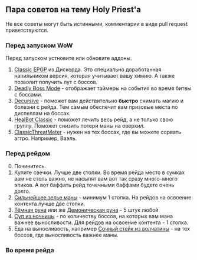## Пара советов на тему Holy Priest'а

Не все советы могут быть истинными, комментарии в виде pull request приветствуются.

### Перед запуском WoW
Перед запуском устновите или обновите аддоны.
1. [Сlassic EPGP](https://discordapp.com/channels/620682853709250560/643531403912282112/643534836186742795) из Дискорда. Это специально доработанная напильником версия, которая учитывает вашу химию. А также позволит получить лут с боссов. 
2. [Deadly Boss Mode](https://www.curseforge.com/wow/addons/deadly-boss-mods ) - отображает таймеры на события во время битвы с боссами. 
3. [Decursive](https://www.curseforge.com/wow/addons/decursive) - поможет вам действительно **быстро** снимать магию и болезни с рейда. Тем самым обеспечит вам призовые места по диспеллам на боссах. 
4. [HealBot Classic](https://www.curseforge.com/wow/addons/healbot-classic) - поможет лечить весь рейд, а не только свою группу. Поможет снизить потери маны на оверхил. 
5. [ClassicThreatMeter](https://www.curseforge.com/wow/addons/classicthreatmeter) - нужен на тех боссах, где вы можете сорвать аггро. Например, Ваэль. 

### Перед рейдом
0. Починитесь.
1. Купите свечки. Лучше две стопки. Во время рейда место в сумках вам не столь важно, не насыпят вам вот так сразу много-много эпиков. А вот баффать рейд точечными баффами будете очень долго.
2. [Сильнейшее зелье маны](https://ru.classic.wowhead.com/item=13444/) - минимум 1 стопка. На рейдов на освоение контента лучше две стопки.
3. [Тёмная руна](https://ru.classic.wowhead.com/item=20520) или же [Демоническая руна](https://ru.classic.wowhead.com/item=12662) - 5 штук любой
4. [Суп из ночницы](https://ru.classic.wowhead.com/item=13931) - по количеству боссов, на которых вам мана важнее выносливости. Для рейдов на освоение контента - 1 стопка.
5. Еда на выносливость, например [Сочный стейк из волчатины](https://ru.classic.wowhead.com/item=18045) - на тех боссов, где выносливость важнее маны.

### Во время рейда
